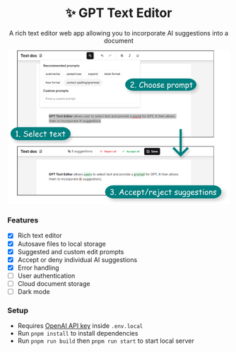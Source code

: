 <h1 align="center">✨ GPT Text Editor</h1>

<p align="center">A rich text editor web app allowing you to incorporate AI suggestions into a document</p>

![UI](ui.png)

### Features
- [x] Rich text editor
- [x] Autosave files to local storage
- [x] Suggested and custom edit prompts
- [x] Accept or deny individual AI suggestions
- [x] Error handling
- [ ] User authentication
- [ ] Cloud document storage
- [ ] Dark mode

### Setup
- Requires [OpenAI API key](https://platform.openai.com/api-keys) inside ```.env.local```
- Run ```pnpm install``` to install dependencies
- Run ```pnpm run build``` then ```pnpm run start``` to start local server
